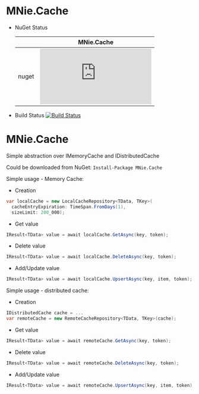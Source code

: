 # MNie.Cache

* NuGet Status

    |   | MNie.Cache |
    |---|---|
    | nuget | [![NuGet](https://buildstats.info/nuget/MNie.Cache?includePreReleases=true)](https://www.nuget.org/packages/MNie.Cache) |


* Build Status
    [![Build Status](https://travis-ci.org/MNie/MNie.Cache.svg?branch=master)](https://travis-ci.org/MNie/MNie.Cache)

# MNie.Cache
Simple abstraction over IMemoryCache and IDistributedCache

Could be downloaded from NuGet:
```Install-Package MNie.Cache```

Simple usage - Memory Cache:

* Creation
```csharp
var localCache = new LocalCacheRepository<TData, TKey>(
  cacheEntryExpiration: TimeSpan.FromDays(1),
  sizeLimit: 200_000);
```

* Get value
```csharp
IResult<TData> value = await localCache.GetAsync(key, token);
```

* Delete value
```csharp
IResult<TData> value = await localCache.DeleteAsync(key, token);
```

* Add/Update value
```csharp
IResult<TData> value = await localCache.UpsertAsync(key, item, token);
```

Simple usage - distributed cache:

* Creation
```csharp
IDistributedCache cache = ...
var remoteCache = new RemoteCacheRepository<TData, TKey>(cache);
```

* Get value
```csharp
IResult<TData> value = await remoteCache.GetAsync(key, token);
```

* Delete value
```csharp
IResult<TData> value = await remoteCache.DeleteAsync(key, token);
```

* Add/Update value
```csharp
IResult<TData> value = await remoteCache.UpsertAsync(key, item, token);
```

